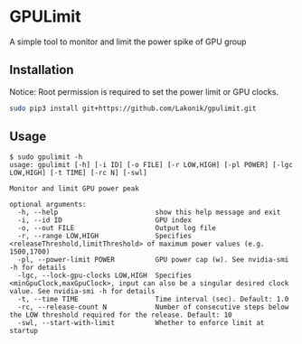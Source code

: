 # GPULimit
A simple tool to monitor and limit the power spike of GPU group

## Installation

Notice: Root permission is required to set the power limit or GPU clocks.

```bash
sudo pip3 install git+https://github.com/Lakonik/gpulimit.git
```

## Usage

```
$ sudo gpulimit -h
usage: gpulimit [-h] [-i ID] [-o FILE] [-r LOW,HIGH] [-pl POWER] [-lgc LOW,HIGH] [-t TIME] [-rc N] [-swl]

Monitor and limit GPU power peak

optional arguments:
  -h, --help                        show this help message and exit
  -i, --id ID                       GPU index
  -o, --out FILE                    Output log file
  -r, --range LOW,HIGH              Specifies <releaseThreshold,limitThreshold> of maximum power values (e.g. 1500,1700)
  -pl, --power-limit POWER          GPU power cap (w). See nvidia-smi -h for details
  -lgc, --lock-gpu-clocks LOW,HIGH  Specifies <minGpuClock,maxGpuClock>, input can also be a singular desired clock value. See nvidia-smi -h for details
  -t, --time TIME                   Time interval (sec). Default: 1.0
  -rc, --release-count N            Number of consecutive steps below the LOW threshold required for the release. Default: 10
  -swl, --start-with-limit          Whether to enforce limit at startup
```